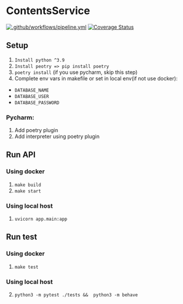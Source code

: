 # ContentsService

[![.github/workflows/pipeline.yml](https://github.com/CyberpunkTeam/UserService/actions/workflows/pipeline.yml/badge.svg)](https://github.com/CyberpunkTeam/UserService/actions/workflows/pipeline.yml)
[![Coverage Status](https://coveralls.io/repos/github/CyberpunkTeam/UserService/badge.svg?branch=master)](https://coveralls.io/github/CyberpunkTeam/UserService?branch=master)


## Setup

1. ```Install python ^3.9```
2. ```Install peotry => pip install poetry```
3.  ```poetry install``` (if you use pycharm, skip this step)
4. Complete env vars in makefile or set in local env(if not use docker):
- ```DATABASE_NAME```
- ```DATABASE_USER```
- ```DATABASE_PASSWORD```

### Pycharm:
1. Add poetry plugin
2. Add interpreter using poetry plugin


## Run API

### Using docker

1. ```make build```
2. ```make start```

### Using local host
1. ```uvicorn app.main:app```

## Run test

### Using docker

1. ```make test```

### Using local host
2. ```python3 -m pytest ./tests &&  python3 -m behave```
